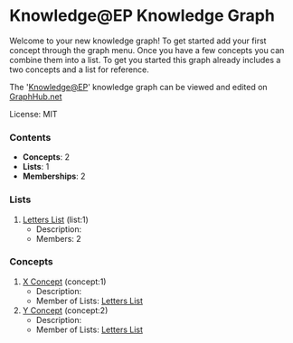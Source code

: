 # Knowledge@EP Knowledge Graph

Welcome to your new knowledge graph! To get started add your first concept through the graph menu. Once you have a few concepts you can combine them into a list. To get you started this graph already includes a two concepts and a list for reference.

The '[Knowledge@EP](https://graphhub.net/knowledgeep)' knowledge graph can be viewed and edited on [GraphHub.net](https://graphhub.net)

License: MIT
### Contents
- **Concepts**: 2
- **Lists**: 1
- **Memberships**: 2
### Lists
1. [Letters List](/knowledgeep/list/letters-list?id=1) (list:1)
   - Description: 
   - Members: 2
### Concepts
1. [X Concept](/knowledgeep/concept/x-concept?id=1) (concept:1)
   - Description: 
   - Member of Lists: [Letters List](/knowledgeep/list/letters-list?id=1)
1. [Y Concept](/knowledgeep/concept/y-concept?id=2) (concept:2)
   - Description: 
   - Member of Lists: [Letters List](/knowledgeep/list/letters-list?id=1)
